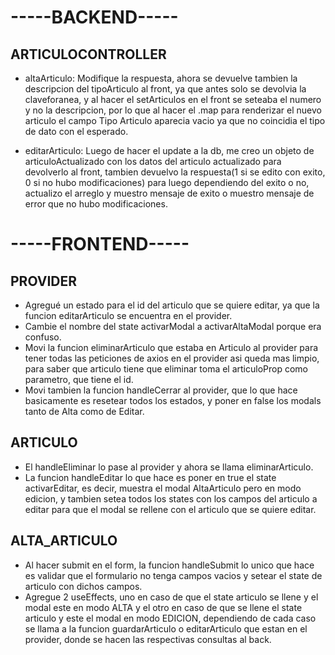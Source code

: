 # -----BACKEND-----
## ARTICULOCONTROLLER
- altaArticulo: Modifique la respuesta, ahora se devuelve tambien la descripcion del tipoArticulo al front, ya que antes solo se devolvia la claveforanea, y al hacer el setArticulos en el front se seteaba el numero y no la descripcion, por lo que al hacer el .map para renderizar el nuevo articulo el campo Tipo Articulo aparecia vacio ya que no coincidia el tipo de dato con el esperado.

- editarArticulo: Luego de hacer el update a la db, me creo un objeto de articuloActualizado con los datos del articulo actualizado para devolverlo al front, tambien devuelvo la respuesta(1 si se edito con exito, 0 si no hubo modificaciones) para luego dependiendo del exito o no, actualizo el arreglo y muestro mensaje de exito o muestro mensaje de error que no hubo modificaciones.


# -----FRONTEND-----
## PROVIDER
- Agregué un estado para el id del articulo que se quiere editar, ya que la funcion editarArticulo se encuentra en el provider.
- Cambie el nombre del state activarModal a activarAltaModal porque era confuso.	
- Movi la funcion eliminarArticulo que estaba en Articulo al provider para tener todas las peticiones de axios en el provider asi queda mas limpio, para saber que articulo tiene que eliminar toma el articuloProp como parametro, que tiene el id.
- Movi tambien la funcion handleCerrar al provider, que lo que hace basicamente es resetear todos los estados, y poner en false los modals tanto de Alta como de Editar.

## ARTICULO
- El handleEliminar lo pase al provider y ahora se llama eliminarArticulo.
- La funcion handleEditar lo que hace es poner en true el state activarEditar, es decir, muestra el modal AltaArticulo pero en modo edicion, y tambien setea todos los states con los campos del articulo a editar para que el modal se rellene con el articulo que se quiere editar.

## ALTA_ARTICULO
- Al hacer submit en el form, la funcion handleSubmit lo unico que hace es validar que el formulario no tenga campos vacios y setear el state de articulo con dichos campos.
- Agregue 2 useEffects, uno en caso de que el state articulo se llene y el modal este en modo ALTA y el otro en caso de que se llene el state articulo y este el modal en modo EDICION, dependiendo de cada caso se llama a la funcion guardarArticulo o editarArticulo que estan en el provider, donde se hacen las respectivas consultas al back.

